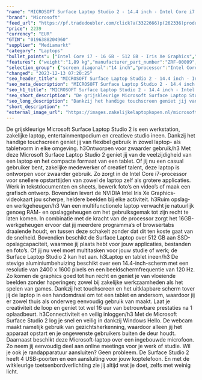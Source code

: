 ```yaml
---
"name": "MICROSOFT Surface Laptop Studio 2 - 14.4 inch - Intel Core i7 - 16 GB - 512 GB"
"brand": "Microsoft"
"feed_url": "https://pf.tradedoubler.com/click?a(3322666)p(262336)product(50617-1771755)ttid(3)url(https%3A%2F%2Fwww.mediamarkt.nl%2Fnl%2Fproduct%2F_microsoft-surface-laptop-studio-2-144-inch-intel-core-i7-16-gb-512-gb-1771755.html%3Futm_source%3Dtradedoubler%26utm_medium%3Daff-comparison%26utm_term%3D1771755)"
"price": 2239
"currency": "EUR"
"GTIN": "0196388204960"
"supplier": "Mediamarkt"
"category": "Laptops"
"bullet_points": ["Intel Core i7 - 16 GB - 512 GB - Iris Xe Graphics","36,8 cm / 14,4 inch","36,8 cm / 14,4 inch","SSD , 512 GB","2x USB Type-C (USB 4 / Thunderbolt 4), 1x USB 3.1 (Type-A), 1x microSD-kaartlezer, 1x hoofdtelefoon-/microfooncombo, 1x Surface Connect-poort","Lithium polymer","32.3 cm x 2.2 cm x 23.0 cm /"]
"features": {"weight":"1,89 kg","manufacturer_part_number":"ZRF-00009","additional_update_information":"Voor zover op de afbeeldingen apps worden getoond, geldt dat MediaMarkt niet kan garanderen dat de apps tijdens de volledige levensduur van het product goed zullen blijven functioneren. Dit hangt af van het beleid van de fabrikant.","screen_diagonal_cm_inch":"36,8 cm / 14,4 inch","image_ratio":"3:2","bluetooth":"Ja","product_width":"32,3 cm","connections":"2x USB Type-C (USB 4 / Thunderbolt 4), 1x USB 3.1 (Type-A), 1x microSD-kaartlezer, 1x hoofdtelefoon-/microfooncombo, 1x Surface Connect-poort","manufacturer_guarantee":"2 jaar","product_height":"2,2 cm","brightness":"400 cd/m²","manufacturer_supported_software_updates":"Onbekend","height":"2,2 cm","processor":"Intel Core i7-13700H","hard_disk_1":"SSD , 512 GB","touchscreen":"Ja","configuration":"Intel Core i7 - 16 GB - 512 GB - Iris Xe Graphics","integrated_mike":"Ja","speakers":"Ja","convertibility":"Vast scherm","screen_type":"Glanzend scherm","model_year":"2023","processor_clock_rate":"2.4 GHz","shipping_costs":"0.00","product_introduction_date":"2023-10-03","dimensions_weight":"32.3 cm x 2.2 cm x 23.0 cm /","memory_size":"16 GB","scope_of_delivery":"Laptop, Adapter (102 W), handleiding","processor_speed_with_turbo":"5.0 GHz","processor_brand":"Intel®","delivery_time":"1","bluetooth_version":"5.3","number_of_processor_cores":"14","screen_diagonal_cm":"36,8 cm","color":"Grijs","battery_type":"Lithium polymer","product_type":"Laptop","capacity_of_1_hard_disk":"512 GB","type_of_1_hard_disk":"SSD","screen_diagonal_inches":"14.4 inch","ram_type":"DDR5","front_camera":"Ja","resolution":"2400 x 1600","integrated_webcam":"Ja","update_policy":"Onbekend","total_storage_space_in_gb":"512 GB","wlan":"Ja","depth":"23,0 cm","processor_model":"Core™ i7","previous_price":"","warranty_note":"Geen aanvullende garantie-informatie","battery_capacity":"58 Wh","product_manufacturer":"MICROSOFT","product_depth":"23,0 cm","short_description":"SRFC LAPTOP STUDIO 2 I7 16 512 IGPU","battery_life":"16 uur","card_reader":"Ja","wlan_standards":"WiFi 6E (802.11AX)","special_features":"Firmware TPM 2.0, Windows Hello-gezichtsaanmelding","total_storage_space":"512 GB","operating_system":"Windows"}
"selection_group": {"screen_diagonal":"14 inch","processor":"Intel Core i7","changed_price_past_3_days":false,"product_family":"Surface"}
"changed": "2023-12-13 07:20:25"
"seo_header_title": "MICROSOFT Surface Laptop Studio 2 - 14.4 inch - Intel Core i7 - 16 GB - 512 GB"
"seo_meta_description": "MICROSOFT Surface Laptop Studio 2 - 14.4 inch - Intel Core i7 - 16 GB - 512 GB"
"seo_h1_title": "MICROSOFT Surface Laptop Studio 2 - 14.4 inch - Intel Core i7 - 16 GB - 512 GB"
"seo_short_description": "De grijskleurige Microsoft Surface Laptop Studio 2 is een werkstation, zakelijke laptop, entertainmentpodium en creatieve studio ineen."
"seo_long_description": "Dankzij het handige touchscreen geniet jij van flexibel gebruik in zowel laptop- als tabletvorm in elke omgeving. <lt/>h3<gt/>Ontworpen voor zwaarder gebruik<lt/>/h3<gt/> Met deze Microsoft Surface Laptop Studio 2 geniet jij van de veelzijdigheid van een laptop en het compacte formaat van een tablet. Of jij nu een casual gebruiker bent, zakelijke medewerker of creatief talent, deze laptop is ontworpen voor zwaarder gebruik. Zo zorgt in de Intel Core i7-processor voor snellere opstarttijden van zowel de laptop zelf als grotere applicaties. Werk in tekstdocumenten en sheets, bewerk foto’s en video’s of maak een grafisch ontwerp. Bovendien levert de NVIDIA Intel Iris Xe Graphics-videokaart jou scherpe, heldere beelden bij elke activiteit. <lt/>h3<gt/>Ruim opslag- en werkgeheugen<lt/>/h3<gt/> Van een multifunctionele laptop verwacht je natuurlijk genoeg RAM- en opslaggeheugen om het gebruiksgemak tot zijn recht te laten komen. In combinatie met de kracht van de processor zorgt het 16GB-werkgeheugen ervoor dat jij meerdere programma’s of browsertabs draaiende houdt, en tussen deze schakelt zonder dat dit ten koste gaat van de snelheid. Bovendien beschikt de Surface Laptop over 512 GB aan SSD-opslagcapaciteit, waarmee jij plaats hebt voor jouw applicaties, bestanden en foto’s. Of jij nu veel moet multitasken voor jouw studie of werk; de Surface Laptop Studio 2 kan het aan. <lt/>h3<gt/>Laptop en tablet ineen<lt/>/h3<gt/> De stevige aluminiumbehuizing beschikt over een 14. 4-inch-scherm met een resolutie van 2400 x 1600 pixels en een beeldschermfrequentie van 120 Hz. Zo komen de graphics goed tot hun recht en geniet je van vloeiende beelden zonder haperingen; zowel bij zakelijke werkzaamheden als het spelen van games. Dankzij het touchscreen en het uitklapbare scherm tover jij de laptop in een handomdraai om tot een tablet en andersom, waardoor jij er zowel thuis als onderweg eenvoudig gebruik van maakt. Laat je creativiteit de loop en geniet tot wel 16 uur van betrouwbare prestaties na 1 oplaadbeurt. <lt/>h3<gt/>Connectiviteit en veilig inloggen<lt/>/h3<gt/> Met de Microsoft Surface Studio 2 log je snel en veilig in dankzij Windows Hello. De webcam maakt namelijk gebruik van gezichtsherkenning, waardoor alleen jij het apparaat opstart en je ongewenste gebruikers buiten de deur houdt. Daarnaast beschikt deze Microsoft-laptop over een ingebouwde microfoon. Zo neem jij eenvoudig deel aan online meetings voor je werk of studie. Wil je ook je randapparatuur aansluiten? Geen probleem. De Surface Studio 2 heeft 4 USB-poorten en een aansluiting voor jouw koptelefoon. En met de witkleurige toetsenbordverlichting zie jij altijd wat je doet, zelfs met weinig licht."
"short_description": ""
"external_image_url": "https://images.zakelijkelaptopkopen.nl/microsoft-surface-laptop-studio-2-144-inch-intel-core-i7-16-gb-512-gb-1771755.webp"
---
```


De grijskleurige Microsoft Surface Laptop Studio 2 is een werkstation, zakelijke laptop, entertainmentpodium en creatieve studio ineen. Dankzij het handige touchscreen geniet jij van flexibel gebruik in zowel laptop- als tabletvorm in elke omgeving. <lt/>h3<gt/>Ontworpen voor zwaarder gebruik<lt/>/h3<gt/> Met deze Microsoft Surface Laptop Studio 2 geniet jij van de veelzijdigheid van een laptop en het compacte formaat van een tablet. Of jij nu een casual gebruiker bent, zakelijke medewerker of creatief talent, deze laptop is ontworpen voor zwaarder gebruik. Zo zorgt in de Intel Core i7-processor voor snellere opstarttijden van zowel de laptop zelf als grotere applicaties. Werk in tekstdocumenten en sheets, bewerk foto’s en video’s of maak een grafisch ontwerp. Bovendien levert de NVIDIA Intel Iris Xe Graphics-videokaart jou scherpe, heldere beelden bij elke activiteit. <lt/>h3<gt/>Ruim opslag- en werkgeheugen<lt/>/h3<gt/> Van een multifunctionele laptop verwacht je natuurlijk genoeg RAM- en opslaggeheugen om het gebruiksgemak tot zijn recht te laten komen. In combinatie met de kracht van de processor zorgt het 16GB-werkgeheugen ervoor dat jij meerdere programma’s of browsertabs draaiende houdt, en tussen deze schakelt zonder dat dit ten koste gaat van de snelheid. Bovendien beschikt de Surface Laptop over 512 GB aan SSD-opslagcapaciteit, waarmee jij plaats hebt voor jouw applicaties, bestanden en foto’s. Of jij nu veel moet multitasken voor jouw studie of werk; de Surface Laptop Studio 2 kan het aan. <lt/>h3<gt/>Laptop en tablet ineen<lt/>/h3<gt/> De stevige aluminiumbehuizing beschikt over een 14.4-inch-scherm met een resolutie van 2400 x 1600 pixels en een beeldschermfrequentie van 120 Hz. Zo komen de graphics goed tot hun recht en geniet je van vloeiende beelden zonder haperingen; zowel bij zakelijke werkzaamheden als het spelen van games. Dankzij het touchscreen en het uitklapbare scherm tover jij de laptop in een handomdraai om tot een tablet en andersom, waardoor jij er zowel thuis als onderweg eenvoudig gebruik van maakt. Laat je creativiteit de loop en geniet tot wel 16 uur van betrouwbare prestaties na 1 oplaadbeurt. <lt/>h3<gt/>Connectiviteit en veilig inloggen<lt/>/h3<gt/> Met de Microsoft Surface Studio 2 log je snel en veilig in dankzij Windows Hello. De webcam maakt namelijk gebruik van gezichtsherkenning, waardoor alleen jij het apparaat opstart en je ongewenste gebruikers buiten de deur houdt. Daarnaast beschikt deze Microsoft-laptop over een ingebouwde microfoon. Zo neem jij eenvoudig deel aan online meetings voor je werk of studie. Wil je ook je randapparatuur aansluiten? Geen probleem. De Surface Studio 2 heeft 4 USB-poorten en een aansluiting voor jouw koptelefoon. En met de witkleurige toetsenbordverlichting zie jij altijd wat je doet, zelfs met weinig licht.